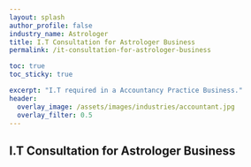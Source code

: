 ```yaml
---
layout: splash 
author_profile: false 
industry_name: Astrologer
title: I.T Consultation for Astrologer Business
permalink: /it-consultation-for-astrologer-business

toc: true
toc_sticky: true

excerpt: "I.T required in a Accountancy Practice Business."
header:
  overlay_image: /assets/images/industries/accountant.jpg
  overlay_filter: 0.5 
---
```


## I.T Consultation for Astrologer Business